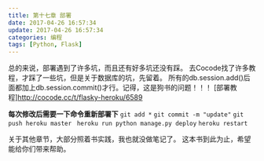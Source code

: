 ```yaml
---
title: 第十七章 部署
date: 2017-04-26 16:57:34
update: 2017-04-26 16:57:34
categories: 编程
tags: [Python, Flask]
---
```

总的来说，部署遇到了许多坑，而且还有好多坑还没有踩。
去Cocode找了许多教程，才踩了一些坑，但是关于数据库的坑，先留着。
所有的db.session.add()后面都加上db.session.commit()才行。记得，这是狗书的问题！！！
[部署教程]http://cocode.cc/t/flasky-heroku/6589

__每次修改后需要一下命令重新部署下__
` git add * `
` git commit -m "update" `
` git push heroku master `
` heroku run python manage.py deploy`
` heroku restart `


关于其他章节，大部分照着书实践，我也就没做笔记了。
这本书到此为止，希望能给你们带来帮助。
